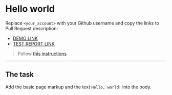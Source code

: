 # Hello world
Replace `<your_account>` with your Github username and copy the links to Pull Request description:
- [DEMO LINK](https://Bishk0.github.io/layout_hello-world/)
- [TEST REPORT LINK](https://Bishk0.github.io/layout_hello-world/report/html_report/)

> Follow [this instructions](https://github.com/mate-academy/layout_task-guideline#how-to-solve-the-layout-tasks-on-github)
___

## The task 
Add the basic page markup and the text `Hello, world!` into the body.
